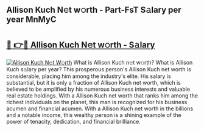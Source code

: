 ## Allison Kuch N𝚎t w𝚘rth - Part-FsT S𝚊lary per year MnMyC

# <h2><a href="http://gc4mtx.nevu.top/?p=Allison+Kuch">🔗 👉🔴 Allison Kuch N𝚎t w𝚘rth - S𝚊lary</a></h2>

[![Allison Kuch N𝚎t W𝚘rth](https://i.imgur.com/Oavwk0R.jpeg)](http://gc4mtx.nevu.top/?p=Allison+Kuch)
What is Allison Kuch n𝚎t w𝚘rth? What is Allison Kuch s𝚊lary per year?
This prosperous person's Allison Kuch net worth is considerable, placing him among the industry's elite. His salary is substantial, but it is only a fraction of Allison Kuch net worth, which is believed to be amplified by his numerous business interests and valuable real estate holdings. With a Allison Kuch net worth that ranks him among the richest individuals on the planet, this man is recognized for his business acumen and financial acumen. With a Allison Kuch net worth in the billions and a notable income, this wealthy person is a shining example of the power of tenacity, dedication, and financial brilliance.
